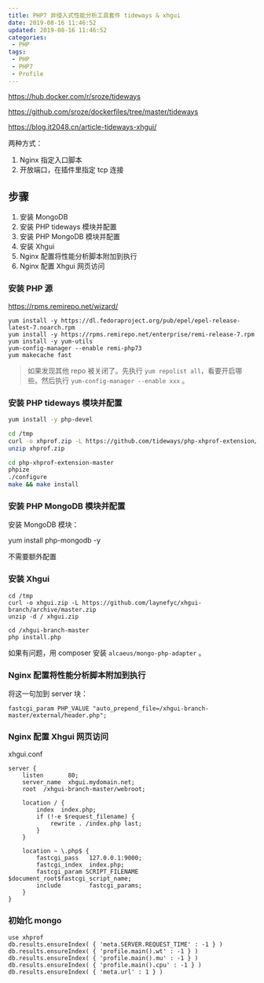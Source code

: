 ```yaml
---
title: PHP7 非侵入式性能分析工具套件 tideways & xhgui
date: 2019-08-16 11:46:52
updated: 2019-08-16 11:46:52
categories:
 - PHP
tags:
 - PHP
 - PHP7
 - Profile
---
```



https://hub.docker.com/r/sroze/tideways

https://github.com/sroze/dockerfiles/tree/master/tideways

https://blog.it2048.cn/article-tideways-xhgui/

两种方式：

1. Nginx 指定入口脚本
2. 开放端口，在插件里指定 tcp 连接

<!-- more -->

## 步骤

1. 安装 MongoDB
2. 安装 PHP tideways 模块并配置
3. 安装 PHP MongoDB 模块并配置
4. 安装 Xhgui
5. Nginx 配置将性能分析脚本附加到执行
6. Nginx 配置 Xhgui 网页访问

### 安装 PHP 源

https://rpms.remirepo.net/wizard/

```
yum install -y https://dl.fedoraproject.org/pub/epel/epel-release-latest-7.noarch.rpm
yum install -y https://rpms.remirepo.net/enterprise/remi-release-7.rpm
yum install -y yum-utils
yum-config-manager --enable remi-php73
yum makecache fast
```

> 如果发现其他 repo 被关闭了。先执行 `yum repolist all`，看要开启哪些。然后执行 `yum-config-manager --enable xxx` 。

### 安装 PHP tideways 模块并配置

```bash
yum install -y php-devel

cd /tmp
curl -o xhprof.zip -L https://github.com/tideways/php-xhprof-extension/archive/master.zip
unzip xhprof.zip

cd php-xhprof-extension-master
phpize
./configure
make && make install
```

### 安装 PHP MongoDB 模块并配置

安装 MongoDB 模块：

yum install php-mongodb -y

不需要额外配置

### 安装 Xhgui

```
cd /tmp
curl -o xhgui.zip -L https://github.com/laynefyc/xhgui-branch/archive/master.zip
unzip -d / xhgui.zip 

cd /xhgui-branch-master
php install.php
```

如果有问题，用 composer 安装 `alcaeus/mongo-php-adapter` 。

### Nginx 配置将性能分析脚本附加到执行

将这一句加到 server 块：

```
fastcgi_param PHP_VALUE "auto_prepend_file=/xhgui-branch-master/external/header.php";
```

### Nginx 配置 Xhgui 网页访问

xhgui.conf

```
server {
    listen       80;
    server_name  xhgui.mydomain.net;
    root  /xhgui-branch-master/webroot;

    location / {
        index  index.php;
        if (!-e $request_filename) {
            rewrite . /index.php last;
        }
    }

    location ~ \.php$ {
        fastcgi_pass   127.0.0.1:9000;
        fastcgi_index  index.php;
        fastcgi_param SCRIPT_FILENAME $document_root$fastcgi_script_name;
        include        fastcgi_params;
    }
}
```


### 初始化 mongo

```
use xhprof
db.results.ensureIndex( { 'meta.SERVER.REQUEST_TIME' : -1 } )
db.results.ensureIndex( { 'profile.main().wt' : -1 } )
db.results.ensureIndex( { 'profile.main().mu' : -1 } )
db.results.ensureIndex( { 'profile.main().cpu' : -1 } )
db.results.ensureIndex( { 'meta.url' : 1 } )
```